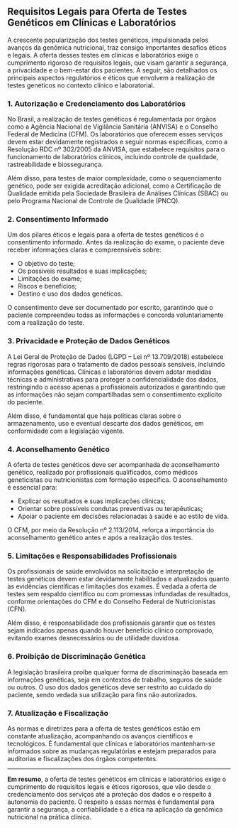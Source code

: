 
## Requisitos Legais para Oferta de Testes Genéticos em Clínicas e Laboratórios

A crescente popularização dos testes genéticos, impulsionada pelos avanços da genômica nutricional, traz consigo importantes desafios éticos e legais. A oferta desses testes em clínicas e laboratórios exige o cumprimento rigoroso de requisitos legais, que visam garantir a segurança, a privacidade e o bem-estar dos pacientes. A seguir, são detalhados os principais aspectos regulatórios e éticos que envolvem a realização de testes genéticos no contexto clínico e laboratorial.

### 1. **Autorização e Credenciamento dos Laboratórios**

No Brasil, a realização de testes genéticos é regulamentada por órgãos como a Agência Nacional de Vigilância Sanitária (ANVISA) e o Conselho Federal de Medicina (CFM). Os laboratórios que oferecem esses serviços devem estar devidamente registrados e seguir normas específicas, como a Resolução RDC nº 302/2005 da ANVISA, que estabelece requisitos para o funcionamento de laboratórios clínicos, incluindo controle de qualidade, rastreabilidade e biossegurança.

Além disso, para testes de maior complexidade, como o sequenciamento genético, pode ser exigida acreditação adicional, como a Certificação de Qualidade emitida pela Sociedade Brasileira de Análises Clínicas (SBAC) ou pelo Programa Nacional de Controle de Qualidade (PNCQ).

### 2. **Consentimento Informado**

Um dos pilares éticos e legais para a oferta de testes genéticos é o consentimento informado. Antes da realização do exame, o paciente deve receber informações claras e compreensíveis sobre:

- O objetivo do teste;
- Os possíveis resultados e suas implicações;
- Limitações do exame;
- Riscos e benefícios;
- Destino e uso dos dados genéticos.

O consentimento deve ser documentado por escrito, garantindo que o paciente compreendeu todas as informações e concorda voluntariamente com a realização do teste.

### 3. **Privacidade e Proteção de Dados Genéticos**

A Lei Geral de Proteção de Dados (LGPD – Lei nº 13.709/2018) estabelece regras rigorosas para o tratamento de dados pessoais sensíveis, incluindo informações genéticas. Clínicas e laboratórios devem adotar medidas técnicas e administrativas para proteger a confidencialidade dos dados, restringindo o acesso apenas a profissionais autorizados e garantindo que as informações não sejam compartilhadas sem o consentimento explícito do paciente.

Além disso, é fundamental que haja políticas claras sobre o armazenamento, uso e eventual descarte dos dados genéticos, em conformidade com a legislação vigente.

### 4. **Aconselhamento Genético**

A oferta de testes genéticos deve ser acompanhada de aconselhamento genético, realizado por profissionais qualificados, como médicos geneticistas ou nutricionistas com formação específica. O aconselhamento é essencial para:

- Explicar os resultados e suas implicações clínicas;
- Orientar sobre possíveis condutas preventivas ou terapêuticas;
- Apoiar o paciente em decisões relacionadas à saúde e ao estilo de vida.

O CFM, por meio da Resolução nº 2.113/2014, reforça a importância do aconselhamento genético antes e após a realização dos testes.

### 5. **Limitações e Responsabilidades Profissionais**

Os profissionais de saúde envolvidos na solicitação e interpretação de testes genéticos devem estar devidamente habilitados e atualizados quanto às evidências científicas e limitações dos exames. É vedada a oferta de testes sem respaldo científico ou com promessas infundadas de resultados, conforme orientações do CFM e do Conselho Federal de Nutricionistas (CFN).

Além disso, é responsabilidade dos profissionais garantir que os testes sejam indicados apenas quando houver benefício clínico comprovado, evitando exames desnecessários ou de utilidade duvidosa.

### 6. **Proibição de Discriminação Genética**

A legislação brasileira proíbe qualquer forma de discriminação baseada em informações genéticas, seja em contextos de trabalho, seguros de saúde ou outros. O uso dos dados genéticos deve ser restrito ao cuidado do paciente, sendo vedada sua utilização para fins não autorizados.

### 7. **Atualização e Fiscalização**

As normas e diretrizes para a oferta de testes genéticos estão em constante atualização, acompanhando os avanços científicos e tecnológicos. É fundamental que clínicas e laboratórios mantenham-se informados sobre as mudanças regulatórias e estejam preparados para auditorias e fiscalizações dos órgãos competentes.

---

**Em resumo**, a oferta de testes genéticos em clínicas e laboratórios exige o cumprimento de requisitos legais e éticos rigorosos, que vão desde o credenciamento dos serviços até a proteção dos dados e o respeito à autonomia do paciente. O respeito a essas normas é fundamental para garantir a segurança, a confiabilidade e a ética na aplicação da genômica nutricional na prática clínica.
```
